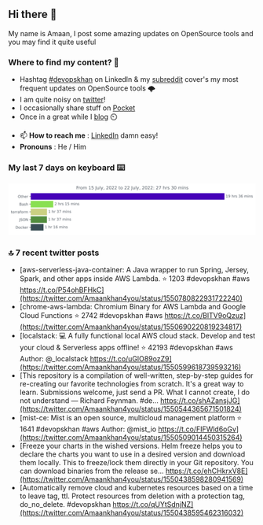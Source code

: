 <!--- [![Hits](https://hits.seeyoufarm.com/api/count/incr/badge.svg?url=https%3A%2F%2Fgithub.com%2Fakhan4u%2Fhit-counter&count_bg=%2379C83D&title_bg=%23555555&icon=&icon_color=%23E7E7E7&title=visits&edge_flat=false)](https://hits.seeyoufarm.com) --->

## Hi there 👋

My name is Amaan, I post some amazing updates on OpenSource tools and you may find it quite useful

### Where to find my content? 🤔

* Hashtag [#devopskhan](https://www.linkedin.com/feed/hashtag/devopskhan/) on LinkedIn & my [subreddit](https://www.reddit.com/r/devopskhan/) cover's my most frequent updates on OpenSource tools 🌩️
* I am quite noisy on [twitter](https://twitter.com/Amaankhan4you)!
* I occasionally share stuff on [Pocket](https://getpocket.com/@ej6g8d1dp2829A16a9Tf5d4T6bAMp3d8791rejDe86yem3bm4e14ex4fT4dluk29)
* Once in a great while I [blog](https://linuxparrot.com/) ⏲️


- 📫 **How to reach me** : [LinkedIn](https://www.linkedin.com/in/amaan-khan-linux-ninja) damn easy!
- **Pronouns** : He / Him

### My last 7 days on keyboard ⌨️

<img src="https://github.com/akhan4u/akhan4u/blob/main/images/stat.svg" alt="Amaan's Wakatime Activity!"/>

### 🔝 7 recent twitter posts
<!-- DEVDOJO:START -->
- [aws-serverless-java-container: A Java wrapper to run Spring, Jersey, Spark, and other apps inside AWS Lambda.
⭐️ 1203
#devopskhan #aws
https://t.co/P54ohBFHkC](https://twitter.com/Amaankhan4you/status/1550780822931722240)
- [chrome-aws-lambda: Chromium Binary for AWS Lambda and Google Cloud Functions
⭐️ 2742
#devopskhan #aws
https://t.co/BlTV9oQzuz](https://twitter.com/Amaankhan4you/status/1550690220819234817)
- [localstack: 💻  A fully functional local AWS cloud stack. Develop and test your cloud &amp; Serverless apps offline!
⭐️ 42193
#devopskhan #aws
Author: @_localstack
https://t.co/uGlO89ozZ9](https://twitter.com/Amaankhan4you/status/1550599618739593216)
- [This repository is a compilation of well-written, step-by-step guides for re-creating our favorite technologies from scratch. It&#39;s a great way to learn. Submissions welcome, just send a PR. What I cannot create, I do not understand — Richard Feynman. #de… https://t.co/shAZansjJG](https://twitter.com/Amaankhan4you/status/1550544365671501824)
- [mist-ce: Mist is an open source, multicloud management platform
⭐️ 1641
#devopskhan #aws
Author: @mist_io
https://t.co/FIFWld6oGv](https://twitter.com/Amaankhan4you/status/1550509014450315264)
- [Freeze your charts in the wished versions. Helm freeze helps you to declare the charts you want to use in a desired version and download them locally. This to freeze/lock them directly in your Git repository. You can download binaries from the release se… https://t.co/ehCHkrxV8E](https://twitter.com/Amaankhan4you/status/1550438598280941569)
- [Automatically remove cloud and kubernetes resources based on a time to leave tag, ttl. Protect resources from deletion with a protection tag, do_no_delete. #devopskhan https://t.co/qUYtSdnjNZ](https://twitter.com/Amaankhan4you/status/1550438595462316032)
<!-- DEVDOJO:END -->

<!-- ![Amaan's GitHub stats](https://github-readme-stats.vercel.app/api?username=akhan4u&count_private=true&show_icons=true&hide=contribs) -->

